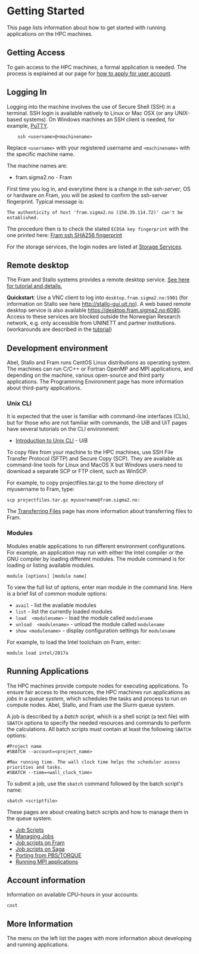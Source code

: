 # Getting Started

This page lists information about how to get started with running applications
on the HPC machines.

## Getting Access

To gain access to the HPC machines, a formal application is needed. The process
is explained at our page for [how to apply for user account](https://www.sigma2.no/content/how-apply-user-account).

## Logging In

Logging into the machine involves the use of Secure Shell (SSH) in a terminal.
SSH login is available natively to Linux or Mac OSX (or any UNIX-based systems).
On Windows machines an SSH client is needed, for example, [PuTTY](http://putty.org).

```shell
    ssh <username>@<machinename>
```

Replace `<username>` with your registered username and `<machinename>` with the specific machine name.

The machine names are:

* fram.sigma2.no - Fram

First time you log in, and everytime there is a change in the *ssh-server*, OS or hardware on Fram, you will be asked to confirm the ssh-server fingerprint. Typical message is: 

    The authenticity of host 'fram.sigma2.no (158.39.114.72)' can't be established.
    
The procedure then is to check the stated `ECDSA key fingerprint` with the one printed here: [Fram ssh SHA256 fingerprint](../faq/ssh.md#sha256-fingerprint)

For the storage services, the login nodes are listed at [Storage Services](../storage/storageservices.md).

## Remote desktop

The Fram and Stallo systems provides a remote desktop service. [See here for tutorial and details.](remote-desktop.md)

**Quickstart**: Use a VNC client to log into `desktop.fram.sigma2.no:5901` (for information on Stallo see here <http://stallo-gui.uit.no>). A web based remote desktop service is also available <https://desktop.fram.sigma2.no:6080>. Access to these services are blocked outside the Norwegian Research network, e.g. only accessible from UNINETT and partner institutions. (workarounds are described in the [tutorial](remote-desktop.md))

## Development environment

Abel, Stallo and Fram runs CentOS Linux distributions as operating system. The machines can run C/C++ or Fortran OpenMP and MPI applications, and depending on the machine, various open-source and third party applications. The Programming Environment page has more information about third-party applications.

### Unix CLI

It is expected that the user is familiar with command-line interfaces (CLIs), but for those who are not familiar with commands, the UiB and UiT pages have several tutorials on the CLI environment:

* [Introduction to Unix CLI](https://docs.hpc.uib.no/wiki/Introduction_to_Unix_CLI) - UiB

To copy files from your machine to the HPC machines, use SSH File Transfer Protocol (SFTP) and Secure Copy (SCP). They are available as command-line tools for Linux and MacOS X but Windows users need to download a separate SCP or FTP client, such as WinSCP.

For example, to copy projectfiles.tar.gz to the home directory of myusername to Fram, type:

    scp projectfiles.tar.gz myusername@fram.sigma2.no:

The [Transferring Files](../storage/file-transfering.md) page has more information about transferring files to Fram.

### Modules

Modules enable applications to run different environment configurations. For example, an application may run with either the Intel compiler or the GNU compiler by loading different modules. The module command is for loading or listing available modules.

    module [options] [module name]

To view the full list of options, enter man module in the command line. Here is a brief list of common module options:

* `avail` - list the available modules
* `list` - list the currently loaded modules
* `load  <modulename>` - load the module called `modulename`
* `unload  <modulename>` - unload the module called `modulename`
* `show <modulename>`  - display configuration settings for `modulename`

For example, to load the Intel toolchain on Fram, enter:

    module load intel/2017a

## Running Applications

The HPC machines provide compute nodes for executing applications. To ensure
fair access to the resources, the HPC machines run applications as _jobs_ in a
_queue system_, which schedules the tasks and process to run on compute
nodes. Abel, Stallo, and Fram use the Slurm queue system.

A job is described by a _batch script_, which is a shell script (a text file)
with `SBATCH` options to specify the needed resources and commands to perform
the calculations.  All batch scripts must contain at least the following
`SBATCH` options:

    #Project name
    #SBATCH --account=<project_name>

    #Max running time. The wall clock time helps the scheduler assess priorities and tasks.
    #SBATCH --time=<wall_clock_time>

To submit a job, use the `sbatch` command followed by the batch script's name:

    sbatch <scriptfile>

These pages are about creating batch scripts and how to manage them in the queue system.

* [Job Scripts](../jobs/job_scripts.md)
* [Managing Jobs](../jobs/managing_jobs.md)
* [Job scripts on Fram](../jobs/fram_job_scripts.md)
* [Job scripts on Saga](../jobs/saga_job_scripts.md)
* [Porting from PBS/TORQUE](../jobs/porting_from_pbs.md)
* [Running MPI applications](../jobs/running_mpi_jobs.md)

## Account information

Information on available CPU-hours in your accounts:

    cost

## More Information

The menu on the left list the pages with more information about developing and running applications.
